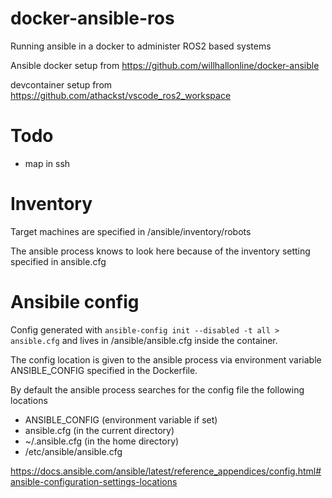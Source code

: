 # docker-ansible-ros
Running ansible in a docker to administer ROS2 based systems

Ansible docker setup from https://github.com/willhallonline/docker-ansible

devcontainer setup from https://github.com/athackst/vscode_ros2_workspace

# Todo

* map in ssh


# Inventory

Target machines are specified in /ansible/inventory/robots

The ansible process knows to look here because of the inventory setting specified in ansible.cfg


# Ansibile config

Config generated with `ansible-config init --disabled -t all > ansible.cfg` and lives in /ansible/ansible.cfg inside the container.

The config location is given to the ansible process via environment variable ANSIBLE_CONFIG specified in the Dockerfile.

By default the ansible process searches for the config file the following locations

* ANSIBLE_CONFIG (environment variable if set)
* ansible.cfg (in the current directory)
* ~/.ansible.cfg (in the home directory)
* /etc/ansible/ansible.cfg

https://docs.ansible.com/ansible/latest/reference_appendices/config.html#ansible-configuration-settings-locations

